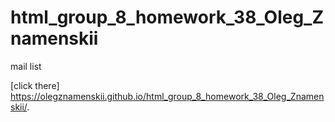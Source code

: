 # html_group_8_homework_38_Oleg_Znamenskii

mail list

[click there] https://olegznamenskii.github.io/html_group_8_homework_38_Oleg_Znamenskii/.
